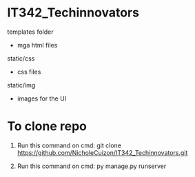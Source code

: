 ﻿# IT342_Techinnovators

templates folder 
- mga html files

static/css 
- css files 

static/img
- images for the UI

# To clone repo 
1. Run this command on cmd:
git clone https://github.com/NicholeCuizon/IT342_Techinnovators.git

2. Run this command on cmd:
py manage.py runserver
